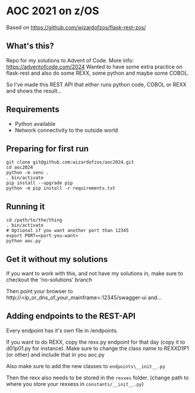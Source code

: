 # AOC 2021 on z/OS


Based on  https://github.com/wizardofzos/flask-rest-zos/

## What's this?

Repo for my solutions to Advent of Code. More info: https://adventofcode.com/2024
Wanted to have some extra practice on flask-rest and also do some REXX, some python and maybe some COBOL. 

So I've made this REST API that either runs python code, COBOL or REXX and shows the result...


## Requirements

- Python available
- Network connectivity to the outside world    

## Preparing for first run

    git clone git@github.com:wizardofzos/aoc2024.git
    cd aoc2024
    python -m venv .
    . bin/activate  
    pip install --upgrade pip
    python -m pip install -r requirements.txt

## Running it 

    cd /path/to/the/thing
    . bin/activate
    # Optional if you want another port than 12345
    export PORT=<port-you-want>
    python aoc.py

## Get it without my solutions

If you want to work with this, and not have my solutions in, make sure to checkout the 'no-solutions' branch

Then point your browser to http://<ip_or_dns_of_your_mainframe>:12345/swagger-ui and...


       
    
## Adding endpoints to the REST-API

Every endpoint has it's own file in /endpoints. 

If you want to do REXX, copy the rexx.py endpoint for that day (copy it to d01p01.py for instance).
Make sure to change the class name to REXXD1P1 (or other) and include that in you aoc.py

Also make sure to add the new classes to `endpoints\__init__.py`

Then the rexx also needs to be stored in the `rexxes` folder. (change path to where you store your rexxess in `constants/__init__.py`)